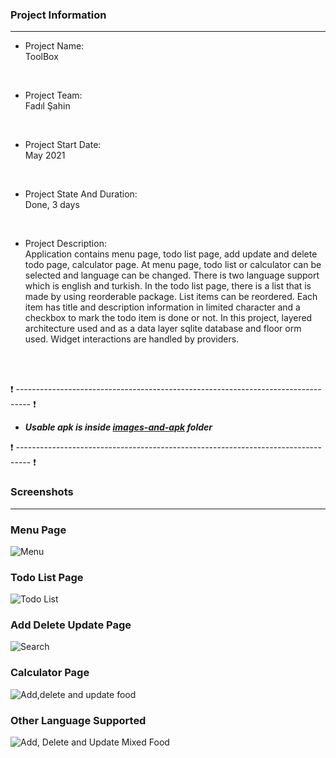 ### Project Information
--- 
* Project Name: <br/>
ToolBox
<br>

* Project Team: <br/>
Fadıl Şahin
<br>

* Project Start Date: <br/>
May 2021
<br>

* Project State And Duration: <br/>
Done, 3 days
<br>

* Project Description: <br/>
Application contains menu page, todo list page, add update and delete todo page, calculator page. At menu page, todo list or calculator can be selected and language can be changed. There is two language support which is english and turkish. In the todo list page, there is a list that is made by using reorderable package. List items can be reordered. Each item has title and description information in limited character and a checkbox to mark the todo item is done or not. In this project, layered architecture used and as a data layer sqlite database and floor orm used. Widget interactions are handled by providers.
<br/>
<br/>

:exclamation: --------------------------------------------------------------------------------- :exclamation:

- ***Usable apk is inside [images-and-apk](images-and-apk/ToolBox.apk) folder***

:exclamation: --------------------------------------------------------------------------------- :exclamation:



### Screenshots
---

### Menu Page 
![Menu](./images-and-apk/1.png)

### Todo List Page

![Todo List](./images-and-apk/2.png)

### Add Delete Update Page

![Search](./images-and-apk/3.png)

### Calculator Page

![Add,delete and update food](./images-and-apk/4.png)

### Other Language Supported

![Add, Delete and Update Mixed Food](./images-and-apk/5.png)
